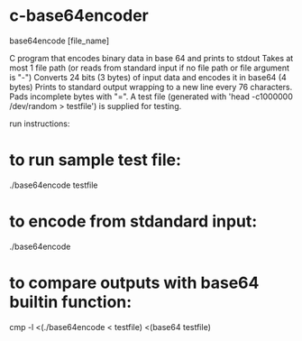 # c-base64encoder

base64encode [file_name]

C program that encodes binary data in base 64 and prints to stdout
Takes at most 1 file path (or reads from standard input if no file path or file argument is "-")
Converts 24 bits (3 bytes) of input data and encodes it in base64 (4 bytes) 
Prints to standard output wrapping to a new line every 76 characters. Pads incomplete bytes with "=".
A test file (generated with 'head -c1000000 /dev/random > testfile') is supplied for testing.

run instructions:
# to run sample test file:
./base64encode testfile
# to encode from stdandard input:
./base64encode
# to compare outputs with base64 builtin function:
cmp -l <(./base64encode < testfile) <(base64 testfile)
